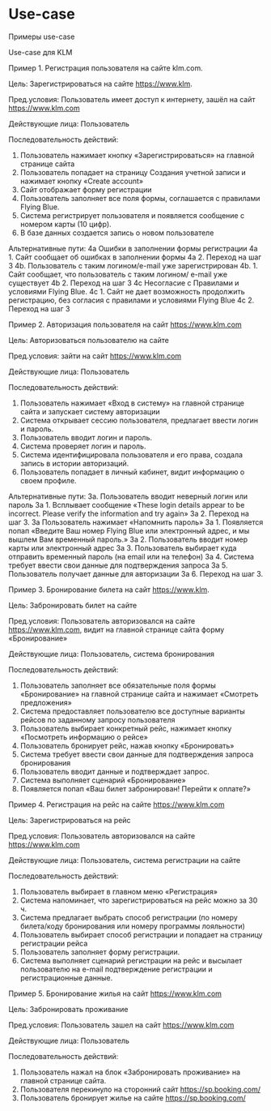 # Use-case
Примеры use-case


Use-case для KLM 


Пример 1. Регистрация пользователя на сайте klm.com.

Цель: Зарегистрироваться на сайте https://www.klm.

Пред.условия: Пользователь имеет доступ к интернету, зашёл на сайт https://www.klm.com

Действующие лица: Пользователь

Последовательность действий:
1.	Пользователь нажимает кнопку «Зарегистрироваться» на главной странице сайта
2.	Пользователь попадает на страницу Создания учетной записи и нажимает  кнопку «Create account»
3.	Сайт отображает форму регистрации
4.	Пользователь заполняет все поля формы, соглашается с правилами Flying Blue.
5.	Система регистрирует пользователя и появляется сообщение с номером карты (10 цифр).
6.	В базе данных создается запись о новом пользователе

Альтернативные пути: 
4а Ошибки в заполнении формы регистрации
4а 1. Сайт сообщает об ошибках в заполнении формы
4а 2. Переход на шаг 3
4b. Пользователь с таким логином/e-mail уже зарегистрирован
4b. 1. Сайт сообщает, что пользователь с таким логином/ e-mail уже существует
4b 2. Переход на шаг 3
4c Несогласие с Правилами и условиями Flying Blue.
4c 1.  Сайт не дает возможность продолжить регистрацию, без согласия с правилами и условиями Flying Blue
4с 2. Переход на шаг 3


Пример 2. Авторизация пользователя на сайт https://www.klm.com

Цель: Авторизоваться пользователю на сайте

Пред.условия: зайти на сайт https://www.klm.com

Действующие лица: Пользователь

Последовательность действий:
1.	Пользователь нажимает «Вход в систему» на главной странице сайта и запускает систему авторизации
2.	Система открывает сессию пользователя, предлагает ввести логин и пароль.
3.	Пользователь вводит логин и пароль.
4.	Система проверяет логин и пароль.
5.	Система идентифицировала пользователя и его права, создала запись в истории авторизаций.
6.	Пользователь попадает в личный кабинет, видит информацию о своем профиле.

Альтернативные пути: 
3а. Пользователь вводит неверный логин или пароль 
3а 1. Всплывает сообщение «These login details appear to be incorrect. Please verify the information and try again»
3а 2. Переход на шаг 3.
3а Пользователь нажимает «Напомнить пароль»
3а 1. Появляется попап «Введите Ваш номер Flying Blue или электронный адрес, и мы вышлем Вам временный пароль.»
3а 2. Пользователь вводит номер карты или электронный адрес
3а 3. Пользователь выбирает куда отправить временный пароль (на email или на телефон)
3а 4. Система требует ввести свои данные для подтверждения запроса
3а 5. Пользователь получает данные для авторизации 
3а 6. Переход на шаг 3.

Пример 3. Бронирование билета на сайт https://www.klm.

Цель: Забронировать билет на сайте

Пред.условия: Пользователь авторизовался на сайте https://www.klm.com, видит на главной странице сайта форму «Бронирование»

Действующие лица: Пользователь, система бронирования

Последовательность действий:
1.	Пользователь заполняет все обязательные поля  формы «Бронирование» на главной странице сайта и нажимает «Смотреть предложения»
2.	Система предоставляет пользователю все доступные варианты рейсов по заданному запросу пользователя
3.	Пользователь выбирает конкретный рейс, нажимает кнопку «Посмотреть информацию о рейсе»
4.	Пользователь бронирует рейс, нажав кнопку «Бронировать»
5.	Система требует ввести свои данные для подтверждения запроса бронирования
6.	Пользователь вводит данные и подтверждает запрос.
7.	Система выполняет сценарий «Бронирование»
8.	Появляется попап «Ваш билет забронирован! Перейти к оплате?»



Пример 4. Регистрация на рейс на сайте https://www.klm.com

Цель: Зарегистрироваться на рейс

Пред.условия: Пользователь авторизовался на сайте https://www.klm.com

Действующие лица: Пользователь, система регистрации на сайте

Последовательность действий:
1.	Пользователь выбирает в главном меню «Регистрация»
2.	Система напоминает, что зарегистрироваться на рейс можно за 30 ч.
3.	Система предлагает выбрать способ регистрации (по номеру билета/коду бронирования или номеру программы лояльности)
4.	Пользователь выбирает способ регистрации и попадает на страницу регистрации рейса
5.	Пользователь заполняет форму регистрации.
6.	Система выполняет сценарий регистрации на рейс и  высылает пользователю на e-mail подтверждение регистрации и регистрационные данные.


Пример 5. Бронирование жилья на сайт https://www.klm.com

Цель: Забронировать проживание

Пред.условия: Пользователь зашел на сайт https://www.klm.com

Действующие лица: Пользователь

Последовательность действий:	
1.	Пользователь нажал на блок «Забронировать проживание» на главной странице сайта.
2.	Пользователя перекинуло на сторонний сайт https://sp.booking.com/
3.	Пользователь бронирует жилье на сайте https://sp.booking.com/

